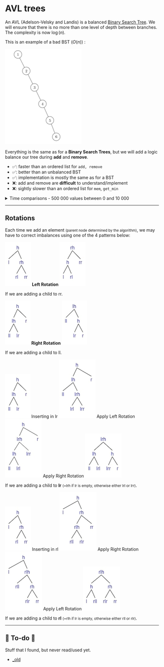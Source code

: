 # AVL trees

<div class="row row-cols-md-2"><div>

An AVL (Adelson-Velsky and Landis) is a balanced [Binary Search Tree](../bst/index.md). We will ensure that there is no more than one level of depth between branches. The complexity is now $\log{(n)}$.

This is an example of a bad BST ($O(n)$) :

<div class="text-center">

![Bad BST - complexity O(n)](_images/abr_bad.png)
</div>
</div><div>

Everything is the same as for a **Binary Search Trees**, but we will add a logic balance our tree during **add** and **remove**.

* ✅: faster than an ordered list for `add, remove`
* ✅: better than an unbalanced BST
* ✅: implementation is mostly the same as for a BST
* ❌: add and remove are **difficult** to understand/implement
* ❌: sightly slower than an ordered list for `mem`, `get_min`

<details class="details-n">
<summary>Time comparisons - 500 000 values between 0 and 10 000</summary>

Test results of an implementation in [OCaml](/programming-languages/high-level/func/ocaml/index.md).

```text!
>>>>>>>>>> TIME FOR A LIST <<<<<<<<<<
Average time of add:                     0.000046
Average time of remove:                  0.000047
Average time for mem:                    0.002340
Average time for get_min:                0.001870
Average time for cardinal:               0.353290 (long)
>>>>>>>>>> TIME FOR BST <<<<<<<<<<
Average time of add:                     0.000002
Average time of remove:                  0.000002
Average time for mem:                    0.006270
Average time for get_min:                0.003290
Average time for cardinal:               inf (too long)
>>>>>>>>>> TIME FOR AVL <<<<<<<<<<
Average time of add:                     0.000010
Average time of remove:                  0.000005
Average time for mem:                    0.003430
Average time for get_min:                0.002800
Average time for cardinal:               inf (too long)
```
</details>
</div></div>

<hr class="sep-both">

## Rotations

<div class="row row-cols-md-2"><div>

Each time we add an element <small>(parent node determined by the algorithm)</small>, we may have to correct imbalances using one of the 4 patterns below:

<div class="text-center">

![AVL Rotate Left - Begin](_images/rotate_l_1.jpg)
**Left Rotation**
![AVL Rotate Left - End](_images/rotate_l_2.jpg)

If we are adding a child to rr.
</div>

<div class="text-center mt-5">

![AVL Rotate Right - Begin](_images/rotate_r_1.jpg)
**Right Rotation**
![AVL Rotate Right - End](_images/rotate_r_2.jpg)

If we are adding a child to ll.
</div>
</div><div>

<div class="text-center">

![AVL Rotate Left-Right - Begin](_images/rotate_r_1.jpg)
Inserting in lr
![AVL Rotate Left-Right - Balance](_images/rotate_lr_1.jpg)
Apply Left Rotation
![AVL Rotate Left-Right - Half done](_images/rotate_lr_2.jpg)
Apply Right Rotation
![AVL Rotate Left-Right - End](_images/rotate_lr_3.jpg)

If we are adding a child to **lr** <small>(=lrh if lr is empty, otherwise either lrl or lrr)</small>.
</div>

<div class="text-center mt-5">

![AVL Rotate Right-Left - Begin](_images/rotate_l_1.jpg)
Inserting in rl
![AVL Rotate Right-Left - Balance](_images/rotate_rl_1.jpg)
Apply Right Rotation
![AVL Rotate Right-Left - Half done](_images/rotate_rl_2.jpg)
Apply Left Rotation
![AVL Rotate Right-Left - End](_images/rotate_rl_3.jpg)

If we are adding a child to **rl** <small>(=rlh if lr is empty, otherwise either rll or rlr)</small>.
</div>
</div></div>

<hr class="sep-both">

## 👻 To-do 👻

Stuff that I found, but never read/used yet.

<div class="row row-cols-md-2"><div>

* [_old](_old.md)
</div><div>
</div></div>